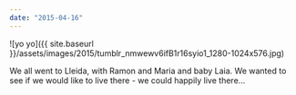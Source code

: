 ```yaml
---
date: "2015-04-16"
---
```


![yo yo]({{ site.baseurl }}/assets/images/2015/tumblr_nmwewv6ifB1r16syio1_1280-1024x576.jpg)

We all went to Lleida, with Ramon and Maria and baby Laia. We wanted to see if we would like to live there - we could happily live there…
